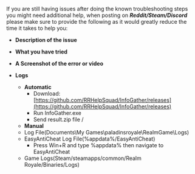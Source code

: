 
If you are still having issues after doing the known troubleshooting steps you might need additional help, when posting on **_Reddit/Steam/Discord_** please make sure to provide the following as it would greatly reduce the time it takes to help you:

* **Description of the issue**
* **What you have tried**
* **A Screenshot of the error or video**

* **Logs**
  * **Automatic**
    * Download: [https://github.com/RRHelpSquad/InfoGather/releases](https://github.com/RRHelpSquad/InfoGather/releases)
    * Run InfoGather.exe
    * Send result.zip file /
   * **Manual**
    * Log File(Documents\My Games\paladinsroyale\RealmGame\Logs)
    * EasyAntiCheat Log File(%appdata%/EasyAntiCheat)
      * Press Win+R and type %appdata% then navigate to EasyAntiCheat 
    * Game Logs(Steam/steamapps/common/Realm Royale/Binaries/Logs)

